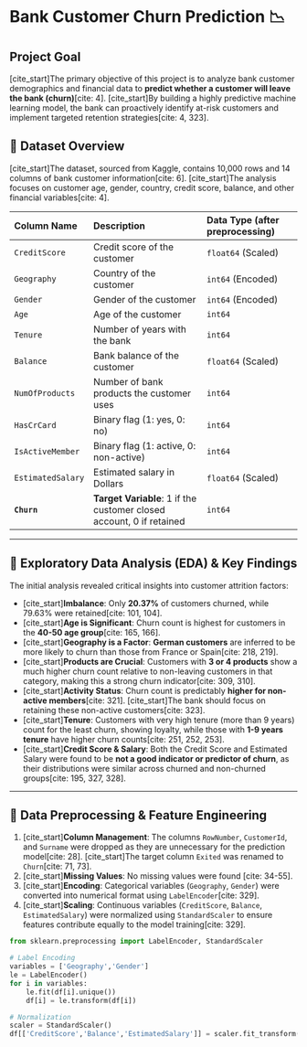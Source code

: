 # Bank Customer Churn Prediction 📉

## Project Goal
[cite_start]The primary objective of this project is to analyze bank customer demographics and financial data to **predict whether a customer will leave the bank (churn)**[cite: 4]. [cite_start]By building a highly predictive machine learning model, the bank can proactively identify at-risk customers and implement targeted retention strategies[cite: 4, 323].

## 💾 Dataset Overview

[cite_start]The dataset, sourced from Kaggle, contains 10,000 rows and 14 columns of bank customer information[cite: 6]. [cite_start]The analysis focuses on customer age, gender, country, credit score, balance, and other financial variables[cite: 4].

| Column Name | Description | Data Type (after preprocessing) |
| :--- | :--- | :--- |
| `CreditScore` | Credit score of the customer | `float64` (Scaled) |
| `Geography` | Country of the customer | `int64` (Encoded) |
| `Gender` | Gender of the customer | `int64` (Encoded) |
| `Age` | Age of the customer | `int64` |
| `Tenure` | Number of years with the bank | `int64` |
| `Balance` | Bank balance of the customer | `float64` (Scaled) |
| `NumOfProducts` | Number of bank products the customer uses | `int64` |
| `HasCrCard` | Binary flag (1: yes, 0: no) | `int64` |
| `IsActiveMember` | Binary flag (1: active, 0: non-active) | `int64` |
| `EstimatedSalary` | Estimated salary in Dollars | `float64` (Scaled) |
| **`Churn`** | **Target Variable**: 1 if the customer closed account, 0 if retained | `int64` |

---

## 🔬 Exploratory Data Analysis (EDA) & Key Findings

The initial analysis revealed critical insights into customer attrition factors:

* [cite_start]**Imbalance**: Only **20.37%** of customers churned, while 79.63% were retained[cite: 101, 104].
* [cite_start]**Age is Significant**: Churn count is highest for customers in the **40-50 age group**[cite: 165, 166].
* [cite_start]**Geography is a Factor**: **German customers** are inferred to be more likely to churn than those from France or Spain[cite: 218, 219].
* [cite_start]**Products are Crucial**: Customers with **3 or 4 products** show a much higher churn count relative to non-leaving customers in that category, making this a strong churn indicator[cite: 309, 310].
* [cite_start]**Activity Status**: Churn count is predictably **higher for non-active members**[cite: 321]. [cite_start]The bank should focus on retaining these non-active customers[cite: 323].
* [cite_start]**Tenure**: Customers with very high tenure (more than 9 years) count for the least churn, showing loyalty, while those with **1-9 years tenure** have higher churn counts[cite: 251, 252, 253].
* [cite_start]**Credit Score & Salary**: Both the Credit Score and Estimated Salary were found to be **not a good indicator or predictor of churn**, as their distributions were similar across churned and non-churned groups[cite: 195, 327, 328].

---

## 🧹 Data Preprocessing & Feature Engineering

1.  [cite_start]**Column Management**: The columns `RowNumber`, `CustomerId`, and `Surname` were dropped as they are unnecessary for the prediction model[cite: 28]. [cite_start]The target column `Exited` was renamed to `Churn`[cite: 71, 73].
2.  [cite_start]**Missing Values**: No missing values were found [cite: 34-55].
3.  [cite_start]**Encoding**: Categorical variables (`Geography`, `Gender`) were converted into numerical format using `LabelEncoder`[cite: 329].
4.  [cite_start]**Scaling**: Continuous variables (`CreditScore`, `Balance`, `EstimatedSalary`) were normalized using `StandardScaler` to ensure features contribute equally to the model training[cite: 329].

```python
from sklearn.preprocessing import LabelEncoder, StandardScaler

# Label Encoding
variables = ['Geography','Gender']
le = LabelEncoder()
for i in variables:
    le.fit(df[i].unique())
    df[i] = le.transform(df[i])

# Normalization
scaler = StandardScaler()
df[['CreditScore','Balance','EstimatedSalary']] = scaler.fit_transform(df[['CreditScore','Balance','EstimatedSalary']])
